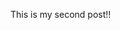 <!--
.. title: Test post2
.. slug: test-post2
.. date: 2022-07-25 16:53:38 UTC+09:00
.. tags: tag2a,tag2b
.. category: cat2a
.. link: 
.. description: 
.. type: text
-->

This is my second post!!
